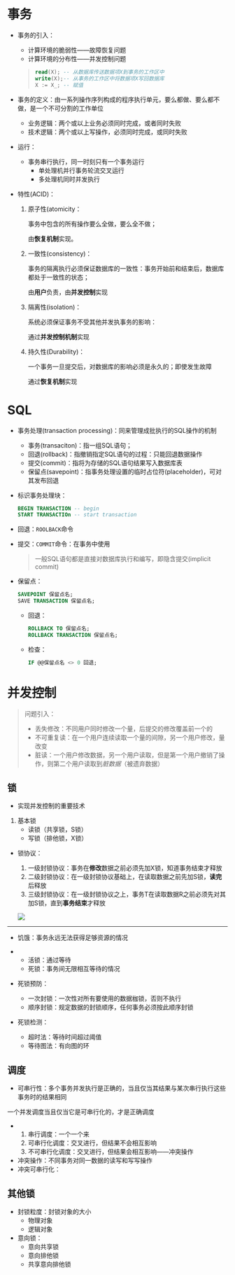 # 事务

+ 事务的引入：

  + 计算环境的脆弱性——故障恢复问题
  + 计算环境的分布性——并发控制问题

  > ```sql
  > read(X); -- 从数据库传送数据项X到事务的工作区中
  > write(X);-- 从事务的工作区中将数据项X写回数据库
  > X := X_; -- 赋值
  > ```

+ 事务的定义：由一系列操作序列构成的程序执行单元，要么都做、要么都不做，是一个不可分割的工作单位

  + 业务逻辑：两个或以上业务必须同时完成，或者同时失败
  + 技术逻辑：两个或以上写操作，必须同时完成，或同时失败

+ 运行：

  + 事务串行执行，同一时刻只有一个事务运行
    + 单处理机并行事务轮流交叉运行
    + 多处理机同时并发执行

+ 特性(ACID)：

  1. 原子性(atomicity：

     事务中包含的所有操作要么全做，要么全不做；

     由**恢复机制**实现。

  2. 一致性(consistency)：

     事务的隔离执行必须保证数据库的一致性：事务开始前和结束后，数据库都处于一致性的状态；

     由**用户**负责，由**并发控制**实现

  3. 隔离性(isolation)：

     系统必须保证事务不受其他并发执事务的影响：

     通过**并发控制机制**实现

  4. 持久性(Durability)：

     一个事务一旦提交后，对数据库的影响必须是永久的；即使发生故障

     通过**恢复机制**实现

# SQL

+ 事务处理(transaction processing)：同来管理成批执行的SQL操作的机制
  + 事务(transaciton)：指一组SQL语句；
  + 回退(rollback)：指撤销指定SQL语句的过程：只能回退数据操作
  + 提交(commit)：指将为存储的SQL语句结果写入数据库表
  + 保留点(savepoint)：指事务处理设置的临时占位符(placeholder)，可对其发布回退

+ 标识事务处理块：

  ```sql
  BEGIN TRANSACTION -- begin
  START TRANSACTIOn -- start transaction
  ```

+ 回退：`ROOLBACK`命令

+ 提交：`COMMIT`命令：在事务中使用

  > 一般SQL语句都是直接对数据库执行和编写，即隐含提交(implicit commit)

+ 保留点：

  ```sql
  SAVEPOINT 保留点名;
  SAVE TRANSACTION 保留点名;
  ```

  + 回退：

    ```sql
    ROLLBACK TO 保留点名;
    ROLLBACK TRANSACTION 保留点名;
    ```

  + 检查：

    ```sql
    IF @@保留点名 <> 0 回退;
    ```

# 并发控制

> 问题引入：
>
> + 丢失修改：不同用户同时修改一个量，后提交的修改覆盖前一个的
> + 不可重复读：在一个用户连续读取一个量的间隙，另一个用户修改，量改变
> + 脏读：一个用户修改数据，另一个用户读取，但是第一个用户撤销了操作，则第二个用户读取到*脏数据*（被遗弃数据）

## 锁

+ 实现并发控制的重要技术

1. 基本锁
   + 读锁（共享锁，S锁）
   + 写锁（排他锁，X锁）

+ 锁协议：

  1. 一级封锁协议：事务在**修改**数据之前必须先加X锁，知道事务结束才释放
  2. 二级封锁协议：在一级封锁协议基础上，在读取数据之前先加S锁，**读完**后释放
  3. 三级封锁协议：在一级封锁协议之上，事务T在读取数据R之前必须先对其加S锁，直到**事务结束**才释放

  ![](https://cdn.jsdelivr.net/gh/zweix123/CS-notes@master/resource/Database-System/封锁协议效果.png)

------

+ 饥饿：事务永远无法获得足够资源的情况
+ + 活锁：通过等待
  + 死锁：事务间无限相互等待的情况

+ 死锁预防：
  + 一次封锁：一次性对所有要使用的数据枷锁，否则不执行
  + 顺序封锁：规定数据的封锁顺序，任何事务必须按此顺序封锁
+ 死锁检测：
  + 超时法：等待时间超过阈值
  + 等待图法：有向图的环

## 调度

+ 可串行性：多个事务并发执行是正确的，当且仅当其结果与某次串行执行这些事务时的结果相同

一个并发调度当且仅当它是可串行化的，才是正确调度

+ 1. 串行调度：一个一个来
  2. 可串行化调度：交叉进行，但结果不会相互影响
  3. 不可串行化调度：交叉进行，但结果会相互影响——冲突操作
+ 冲突操作：不同事务对同一数据的读写和写写操作
+ 冲突可串行化：

## 其他锁

+ 封锁粒度：封锁对象的大小
  + 物理对象
  + 逻辑对象
+ 意向锁：
  + 意向共享锁
  + 意向排他锁
  + 共享意向排他锁
